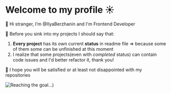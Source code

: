 # Welcome to my profile :sunny:
 👋 Hi stranger, I’m @IlyaBerzhanin and I'm Frontend Developer  
 
 :ghost: Before you sink into my projects I should say that:
 1. **Every project** has its own current **status** in readme file => because some of them some can be unfinished at this moment 
 2. I realize that some projects(even with _completed_ status) can contain code issues and I'd better refactor it, thank you!
 
 :pray: I hope you will be satisfied or at least not disappointed with my repositories
 
![Reaching the goal...)](https://cdn.pixabay.com/photo/2017/03/07/20/35/climb-2125148_960_720.jpg)
<!---
IlyaBerzhanin/IlyaBerzhanin is a ✨ special ✨ repository because its `README.md` (this file) appears on your GitHub profile.
You can click the Preview link to take a look at your changes.
--->
